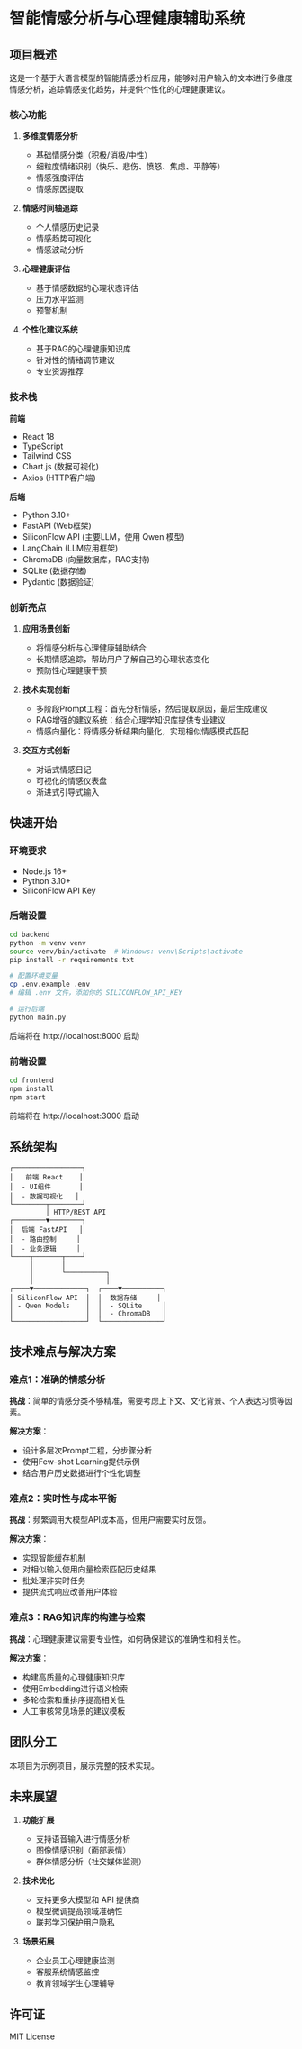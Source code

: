 # 智能情感分析与心理健康辅助系统

## 项目概述

这是一个基于大语言模型的智能情感分析应用，能够对用户输入的文本进行多维度情感分析，追踪情感变化趋势，并提供个性化的心理健康建议。

### 核心功能

1. **多维度情感分析**
   - 基础情感分类（积极/消极/中性）
   - 细粒度情绪识别（快乐、悲伤、愤怒、焦虑、平静等）
   - 情感强度评估
   - 情感原因提取

2. **情感时间轴追踪**
   - 个人情感历史记录
   - 情感趋势可视化
   - 情感波动分析

3. **心理健康评估**
   - 基于情感数据的心理状态评估
   - 压力水平监测
   - 预警机制

4. **个性化建议系统**
   - 基于RAG的心理健康知识库
   - 针对性的情绪调节建议
   - 专业资源推荐

### 技术栈

**前端**
- React 18
- TypeScript
- Tailwind CSS
- Chart.js (数据可视化)
- Axios (HTTP客户端)

**后端**
- Python 3.10+
- FastAPI (Web框架)
- SiliconFlow API (主要LLM，使用 Qwen 模型)
- LangChain (LLM应用框架)
- ChromaDB (向量数据库，RAG支持)
- SQLite (数据存储)
- Pydantic (数据验证)

### 创新亮点

1. **应用场景创新**
   - 将情感分析与心理健康辅助结合
   - 长期情感追踪，帮助用户了解自己的心理状态变化
   - 预防性心理健康干预

2. **技术实现创新**
   - 多阶段Prompt工程：首先分析情感，然后提取原因，最后生成建议
   - RAG增强的建议系统：结合心理学知识库提供专业建议
   - 情感向量化：将情感分析结果向量化，实现相似情感模式匹配

3. **交互方式创新**
   - 对话式情感日记
   - 可视化的情感仪表盘
   - 渐进式引导式输入

## 快速开始

### 环境要求

- Node.js 16+
- Python 3.10+
- SiliconFlow API Key

### 后端设置

```bash
cd backend
python -m venv venv
source venv/bin/activate  # Windows: venv\Scripts\activate
pip install -r requirements.txt

# 配置环境变量
cp .env.example .env
# 编辑 .env 文件，添加你的 SILICONFLOW_API_KEY

# 运行后端
python main.py
```

后端将在 http://localhost:8000 启动

### 前端设置

```bash
cd frontend
npm install
npm start
```

前端将在 http://localhost:3000 启动

## 系统架构

```
┌─────────────────┐
│   前端 React    │
│  - UI组件       │
│  - 数据可视化   │
└────────┬────────┘
         │ HTTP/REST API
┌────────▼────────┐
│  后端 FastAPI   │
│  - 路由控制     │
│  - 业务逻辑     │
└────┬───────┬────┘
     │       │
     │       └──────────┐
     │                  │
┌────▼─────────────┐  ┌────▼──────────┐
│ SiliconFlow API  │  │  数据存储     │
│ - Qwen Models    │  │  - SQLite     │
│                  │  │  - ChromaDB   │
└──────────────────┘  └───────────────┘
```

## 技术难点与解决方案

### 难点1：准确的情感分析

**挑战**：简单的情感分类不够精准，需要考虑上下文、文化背景、个人表达习惯等因素。

**解决方案**：
- 设计多层次Prompt工程，分步骤分析
- 使用Few-shot Learning提供示例
- 结合用户历史数据进行个性化调整

### 难点2：实时性与成本平衡

**挑战**：频繁调用大模型API成本高，但用户需要实时反馈。

**解决方案**：
- 实现智能缓存机制
- 对相似输入使用向量检索匹配历史结果
- 批处理非实时任务
- 提供流式响应改善用户体验

### 难点3：RAG知识库的构建与检索

**挑战**：心理健康建议需要专业性，如何确保建议的准确性和相关性。

**解决方案**：
- 构建高质量的心理健康知识库
- 使用Embedding进行语义检索
- 多轮检索和重排序提高相关性
- 人工审核常见场景的建议模板

## 团队分工

本项目为示例项目，展示完整的技术实现。

## 未来展望

1. **功能扩展**
   - 支持语音输入进行情感分析
   - 图像情感识别（面部表情）
   - 群体情感分析（社交媒体监测）

2. **技术优化**
   - 支持更多大模型和 API 提供商
   - 模型微调提高领域准确性
   - 联邦学习保护用户隐私

3. **场景拓展**
   - 企业员工心理健康监测
   - 客服系统情感监控
   - 教育领域学生心理辅导

## 许可证

MIT License

